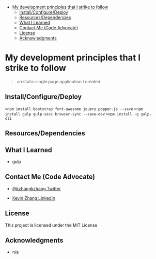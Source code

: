 - [My development principles that I strike to follow](#my-development-principles-that-i-strike-to-follow)
    - [Install/Configure/Deploy](#installconfiguredeploy)
    - [Resources/Dependencies](#resourcesdependencies)
    - [What I Learned](#what-i-learned)
    - [Contact Me (Code Advocate)](#contact-me-code-advocate)
    - [License](#license)
    - [Acknowledgments](#acknowledgments)

# My development principles that I strike to follow

> an static single page application I created

## Install/Configure/Deploy

`>npm install bootstrap font-awesome jquery popper.js --save`
`>npm install gulp gulp-sass browser-sync --save-dev`
`>npm install -g gulp-cli`

## Resources/Dependencies

## What I Learned

- gulp

## Contact Me (Code Advocate)

- [@kzhangkzhang Twitter](https://twitter.com/kzhangkzhang)

- [Kevin Zhang LinkedIn](https://www.linkedin.com/in/kevin-zhang-apex-ebs-bigdata/)

## License

This project is licensed under the MIT License

## Acknowledgments

- n/a
